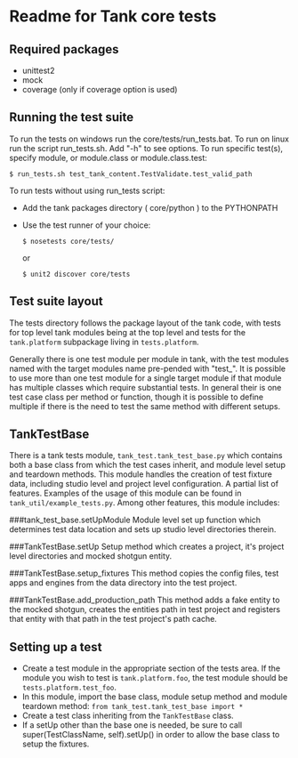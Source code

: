 Readme for Tank core tests
==========================


Required packages
-----------------
* unittest2
* mock
* coverage (only if coverage option is used)

Running the test suite
-----------------------
To run the tests on windows run the core/tests/run_tests.bat. To run on linux run the script run_tests.sh. 
Add "-h" to see options.
To run specific test(s), specify module, or module.class or module.class.test:

    $ run_tests.sh test_tank_content.TestValidate.test_valid_path


To run tests without using run_tests script:

* Add the tank packages directory ( core/python ) to the PYTHONPATH 
* Use the test runner of your choice:

    `$ nosetests core/tests/` 

    or

    `$ unit2 discover core/tests`

Test suite layout
-----------------
The tests directory follows the package layout of the tank code, with tests for top level tank modules being at the top
level and tests for the `tank.platform` subpackage living in `tests.platform`.

Generally there is one test module per module in tank, with the test modules named with the target modules name pre-pended with "test_".
It is possible to use more than one test module for a single target module if that module has multiple classes which require substantial tests.
In general their is one test case class per method or function, though it is possible to define multiple if there is the need to test the same method with different setups.

TankTestBase
-------------
There is a tank tests module, `tank_test.tank_test_base.py` which contains both a base class from which the test cases inherit, and module level setup and teardown methods. This module handles the creation of test fixture data, including studio level and project level configuration. A partial list of features. Examples of the usage of this module can be found in `tank_util/example_tests.py`. Among other features, this module includes:

###tank_test_base.setUpModule
Module level set up function which determines test data location and sets up studio level directories therein. 

###TankTestBase.setUp
Setup method which creates a project, it's project level directories and mocked shotgun entity.

###TankTestBase.setup_fixtures 
This method copies the config files, test apps and engines from the data directory into the test project.

###TankTestBase.add_production_path
This method adds a fake entity to the mocked shotgun, creates the entities path in test project and registers that entity with that path in the test project's path cache.


Setting up a test
-----------------
* Create a test module in the appropriate section of the tests area. If the module you wish to test is `tank.platform.foo`,
the test module should be `tests.platform.test_foo`. 
* In this module, import the base class, module setup method and module teardown method: `from tank_test.tank_test_base import *`
* Create a test class inheriting from the `TankTestBase` class.
* If a setUp other than the base one is needed, be sure to call super(TestClassName, self).setUp() in order to allow the base class to setup the fixtures.

